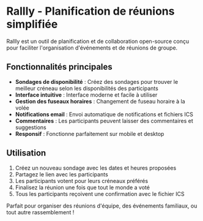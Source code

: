 # Rallly - Planification de réunions simplifiée

Rallly est un outil de planification et de collaboration open-source conçu pour faciliter l'organisation d'événements et de réunions de groupe.

## Fonctionnalités principales

- **Sondages de disponibilité** : Créez des sondages pour trouver le meilleur créneau selon les disponibilités des participants
- **Interface intuitive** : Interface moderne et facile à utiliser
- **Gestion des fuseaux horaires** : Changement de fuseau horaire à la volée
- **Notifications email** : Envoi automatique de notifications et fichiers ICS
- **Commentaires** : Les participants peuvent laisser des commentaires et suggestions
- **Responsif** : Fonctionne parfaitement sur mobile et desktop

## Utilisation

1. Créez un nouveau sondage avec les dates et heures proposées
2. Partagez le lien avec les participants
3. Les participants votent pour leurs créneaux préférés
4. Finalisez la réunion une fois que tout le monde a voté
5. Tous les participants reçoivent une confirmation avec le fichier ICS

Parfait pour organiser des réunions d'équipe, des événements familiaux, ou tout autre rassemblement !
